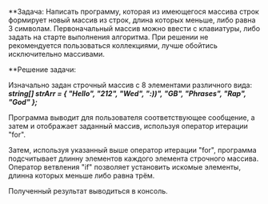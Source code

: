 **Задача: Написать программу, которая из имеющегося массива строк формирует новый массив из строк, длина которых меньше, либо равна 3 символам. 
Первоначальный массив можно ввести с клавиатуры, либо задать на старте выполнения алгоритма. 
При решении не рекомендуется пользоваться коллекциями, лучше обойтись исключительно массивами.

**Решение задачи:

Изначально задан строчный массив с 8 элементами различного вида:
***string[] strArr = { "Hello", "212", "Wed", ":))", "GB", "Phrases", "Rap", "God" };***

Программа выводит для пользователя соответствующее сообщение, а затем и отображает заданный массив, используя оператор итерации "for".

Затем, используя указанный выше оператор итерации "for", программа подсчитывает длинну элементов каждого элемента строчного массива. 
Оператор ветвления "if" позволяет установить искомые элементы, длинна которых меньше либо равна трём. 

Полученный результат выводиться в консоль.
